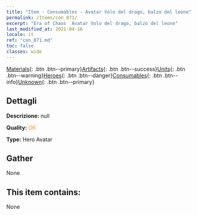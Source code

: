 ```yaml
---
title: "Item - Consumables - Avatar Volo del drago, balzo del leone"
permalink: /Items/con_871/
excerpt: "Era of Chaos  Avatar Volo del drago, balzo del leone"
last_modified_at: 2021-04-16
locale: it
ref: "con_871.md"
toc: false
classes: wide
---
```

 [Materials](/it/Items/){: .btn .btn--primary}[Artifacts](/it/Items/Artifacts/){: .btn .btn--success}[Units](/it/Items/Units/){: .btn .btn--warning}[Heroes](/it/Items/Heroes/){: .btn .btn--danger}[Consumables](/it/Items/Consumables/){: .btn .btn--info}[Unknown](/it/Items/Unknown/){: .btn .btn--primary}

## Dettagli
 **Descrizione:** null

 **Quality:** <span style="color: #FF8C00">OK</span>

 **Type:** Hero Avatar

## Gather

  None

## This item contains:

  None

